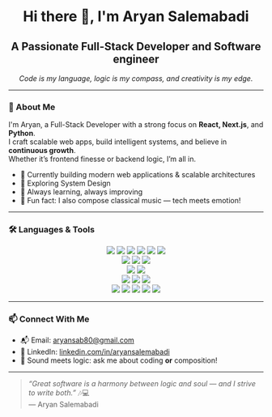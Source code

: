 <h1 align="center">Hi there 👋, I'm Aryan Salemabadi</h1>
<h2 align="center">A Passionate Full-Stack Developer and Software engineer</h2>

<p align="center">
  <em>Code is my language, logic is my compass, and creativity is my edge.</em>
</p>

---

### 🚀 About Me

I'm Aryan, a Full-Stack Developer with a strong focus on **React, Next.js**, and **Python**.  
I craft scalable web apps, build intelligent systems, and believe in **continuous growth**.  
Whether it’s frontend finesse or backend logic, I’m all in.

- 🔭 Currently building modern web applications & scalable architectures  
- 🌱 Exploring System Design  
- 🎯 Always learning, always improving  
- 🎹 Fun fact: I also compose classical music — tech meets emotion!

---

### 🛠️ Languages & Tools

<p align="center">
  <!-- Frontend -->
  <img src="https://img.shields.io/badge/Javascript-000?style=for-the-badge&logo=javascript&logoColor=F7DF1E" />
  <img src="https://img.shields.io/badge/Typescript-000?style=for-the-badge&logo=typescript&logoColor=3178C6" />
  <img src="https://img.shields.io/badge/React-000?style=for-the-badge&logo=react&logoColor=61DAFB" />
  <img src="https://img.shields.io/badge/Next.js-000?style=for-the-badge&logo=nextdotjs&logoColor=white" />
  <img src="https://img.shields.io/badge/HTML5-000?style=for-the-badge&logo=html5&logoColor=E34F26" />
  <img src="https://img.shields.io/badge/CSS3-000?style=for-the-badge&logo=css3&logoColor=1572B6" />
  <br/>
  <!-- Backend -->
  <img src="https://img.shields.io/badge/Node.js-000?style=for-the-badge&logo=nodedotjs&logoColor=339933" />
  <img src="https://img.shields.io/badge/NestJS-000?style=for-the-badge&logo=nestjs&logoColor=E0234E" />
  <img src="https://img.shields.io/badge/Express.js-000?style=for-the-badge&logo=express&logoColor=white" />
  <br/>
  <!-- Python & AI -->
  <img src="https://img.shields.io/badge/Python-000?style=for-the-badge&logo=python&logoColor=ffdd54" />
  <img src="https://img.shields.io/badge/Jupyter-000?style=for-the-badge&logo=jupyter&logoColor=F37626" />
  <br/>
  <!-- Databases -->
  <img src="https://img.shields.io/badge/PostgreSQL-000?style=for-the-badge&logo=postgresql&logoColor=4169E1" />
  <img src="https://img.shields.io/badge/MongoDB-000?style=for-the-badge&logo=mongodb&logoColor=47A248" />
  <img src="https://img.shields.io/badge/Redis-000?style=for-the-badge&logo=redis&logoColor=DC382D" />
  <br/>
 <!-- DevOps & Infrastructure -->
  <img src="https://img.shields.io/badge/Docker-000?style=for-the-badge&logo=docker&logoColor=2496ED" />
  <img src="https://img.shields.io/badge/Kubernetes-000?style=for-the-badge&logo=kubernetes&logoColor=326CE5" />
  <img src="https://img.shields.io/badge/Nginx-000?style=for-the-badge&logo=nginx&logoColor=009639" />
  <img src="https://img.shields.io/badge/Git-000?style=for-the-badge&logo=git&logoColor=F05032" />
  <img src="https://img.shields.io/badge/Github_Actions-000?style=for-the-badge&logo=githubactions&logoColor=white" />
</p>



---

### 📫 Connect With Me

- 📬 Email: aryansab80@gmail.com
- 💬 LinkedIn: [linkedin.com/in/aryansalemabadi](https://linkedin.com/in/aryansalemabadi) 
- 🎵 Sound meets logic: ask me about coding **or** composition!

---

> _“Great software is a harmony between logic and soul — and I strive to write both.”_ 🎶💻  
> — Aryan Salemabadi
